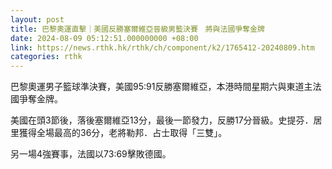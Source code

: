 ```yaml
---
layout: post
title: 巴黎奧運直擊｜美國反勝塞爾維亞晉級男籃決賽　將與法國爭奪金牌
date: 2024-08-09 05:12:51.000000000 +08:00
link: https://news.rthk.hk/rthk/ch/component/k2/1765412-20240809.htm
categories: rthk
---
```


巴黎奧運男子籃球準決賽，美國95:91反勝塞爾維亞，本港時間星期六與東道主法國爭奪金牌。

美國在頭3節後，落後塞爾維亞13分，最後一節發力，反勝17分晉級。史提芬．居里獲得全場最高的36分，老將勒邦．占士取得「三雙」。

另一場4強賽事，法國以73:69擊敗德國。
